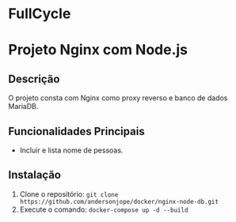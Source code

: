 # FullCycle

# Projeto Nginx com Node.js

## Descrição

O projeto consta com Nginx como proxy reverso e banco de dados MariaDB.

## Funcionalidades Principais

- Incluir e lista nome de pessoas.

## Instalação

1. Clone o repositório: `git clone https://github.com/andersonjope/docker/nginx-node-db.git`
4. Execute o comando: `docker-compose up -d --build`
 